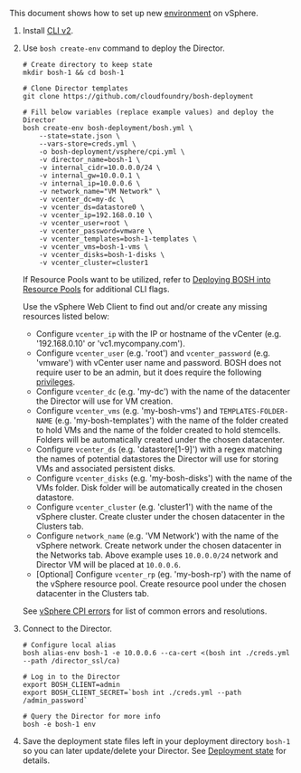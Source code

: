 This document shows how to set up new [environment](terminology.md#environment) on vSphere.

1. Install [CLI v2](cli-v2.md).

1. Use `bosh create-env` command to deploy the Director.

    ```shell
    # Create directory to keep state
    mkdir bosh-1 && cd bosh-1

    # Clone Director templates
    git clone https://github.com/cloudfoundry/bosh-deployment

    # Fill below variables (replace example values) and deploy the Director
    bosh create-env bosh-deployment/bosh.yml \
        --state=state.json \
        --vars-store=creds.yml \
        -o bosh-deployment/vsphere/cpi.yml \
        -v director_name=bosh-1 \
        -v internal_cidr=10.0.0.0/24 \
        -v internal_gw=10.0.0.1 \
        -v internal_ip=10.0.0.6 \
        -v network_name="VM Network" \
        -v vcenter_dc=my-dc \
        -v vcenter_ds=datastore0 \
        -v vcenter_ip=192.168.0.10 \
        -v vcenter_user=root \
        -v vcenter_password=vmware \
        -v vcenter_templates=bosh-1-templates \
        -v vcenter_vms=bosh-1-vms \
        -v vcenter_disks=bosh-1-disks \
        -v vcenter_cluster=cluster1
    ```

    If Resource Pools want to be utilized, refer to [Deploying BOSH into Resource Pools](init-vsphere-rp.md) for additional CLI flags.

    Use the vSphere Web Client to find out and/or create any missing resources listed below:

      - Configure `vcenter_ip` with the IP or hostname of the vCenter (e.g. '192.168.0.10' or 'vc1.mycompany.com').
      - Configure `vcenter_user` (e.g. 'root') and `vcenter_password` (e.g. 'vmware') with vCenter user name and password.
      BOSH does not require user to be an admin, but it does require the following [privileges](https://github.com/cloudfoundry/bosh-vsphere-cpi-release/blob/master/docs/required_vcenter_privileges.md).
      - Configure `vcenter_dc` (e.g. 'my-dc') with the name of the datacenter the Director will use for VM creation.
      - Configure `vcenter_vms` (e.g. 'my-bosh-vms') and `TEMPLATES-FOLDER-NAME` (e.g. 'my-bosh-templates') with the name of the folder created to hold VMs and the name of the folder created to hold stemcells. Folders will be automatically created under the chosen datacenter.
      - Configure `vcenter_ds` (e.g. 'datastore[1-9]') with a regex matching the names of potential datastores the Director will use for storing VMs and associated persistent disks.
      - Configure `vcenter_disks` (e.g. 'my-bosh-disks') with the name of the VMs folder. Disk folder will be automatically created in the chosen datastore.
      - Configure `vcenter_cluster` (e.g. 'cluster1') with the name of the vSphere cluster. Create cluster under the chosen datacenter in the Clusters tab.
      - Configure `network_name` (e.g. 'VM Network') with the name of the vSphere network. Create network under the chosen datacenter in the Networks tab. Above example uses `10.0.0.0/24` network and Director VM will be placed at `10.0.0.6`.
      - [Optional] Configure `vcenter_rp` (eg. 'my-bosh-rp') with the name of the vSphere resource pool. Create resource pool under the chosen datacenter in the Clusters tab.

    See [vSphere CPI errors](vsphere-cpi-errors.md) for list of common errors and resolutions.

1. Connect to the Director.

    ```shell
    # Configure local alias
    bosh alias-env bosh-1 -e 10.0.0.6 --ca-cert <(bosh int ./creds.yml --path /director_ssl/ca)

    # Log in to the Director
    export BOSH_CLIENT=admin
    export BOSH_CLIENT_SECRET=`bosh int ./creds.yml --path /admin_password`

    # Query the Director for more info
    bosh -e bosh-1 env
    ```

1. Save the deployment state files left in your deployment directory `bosh-1` so you can later update/delete your Director. See [Deployment state](cli-envs.md#deployment-state) for details.
